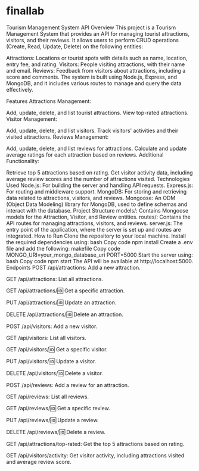 # finallab
Tourism Management System API
Overview
This project is a Tourism Management System that provides an API for managing tourist attractions, visitors, and their reviews. It allows users to perform CRUD operations (Create, Read, Update, Delete) on the following entities:

Attractions: Locations or tourist spots with details such as name, location, entry fee, and rating.
Visitors: People visiting attractions, with their name and email.
Reviews: Feedback from visitors about attractions, including a score and comments.
The system is built using Node.js, Express, and MongoDB, and it includes various routes to manage and query the data effectively.

Features
Attractions Management:

Add, update, delete, and list tourist attractions.
View top-rated attractions.
Visitor Management:

Add, update, delete, and list visitors.
Track visitors' activities and their visited attractions.
Reviews Management:

Add, update, delete, and list reviews for attractions.
Calculate and update average ratings for each attraction based on reviews.
Additional Functionality:

Retrieve top 5 attractions based on rating.
Get visitor activity data, including average review scores and the number of attractions visited.
Technologies Used
Node.js: For building the server and handling API requests.
Express.js: For routing and middleware support.
MongoDB: For storing and retrieving data related to attractions, visitors, and reviews.
Mongoose: An ODM (Object Data Modeling) library for MongoDB, used to define schemas and interact with the database.
Project Structure
models/: Contains Mongoose models for the Attraction, Visitor, and Review entities.
routes/: Contains the API routes for managing attractions, visitors, and reviews.
server.js: The entry point of the application, where the server is set up and routes are integrated.
How to Run
Clone the repository to your local machine.
Install the required dependencies using:
bash
Copy code
npm install
Create a .env file and add the following:
makefile
Copy code
MONGO_URI=your_mongo_database_uri
PORT=5000
Start the server using:
bash
Copy code
npm start
The API will be available at http://localhost:5000.
Endpoints
POST /api/attractions: Add a new attraction.

GET /api/attractions: List all attractions.

GET /api/attractions/:id: Get a specific attraction.

PUT /api/attractions/:id: Update an attraction.

DELETE /api/attractions/:id: Delete an attraction.

POST /api/visitors: Add a new visitor.

GET /api/visitors: List all visitors.

GET /api/visitors/:id: Get a specific visitor.

PUT /api/visitors/:id: Update a visitor.

DELETE /api/visitors/:id: Delete a visitor.

POST /api/reviews: Add a review for an attraction.

GET /api/reviews: List all reviews.

GET /api/reviews/:id: Get a specific review.

PUT /api/reviews/:id: Update a review.

DELETE /api/reviews/:id: Delete a review.

GET /api/attractions/top-rated: Get the top 5 attractions based on rating.

GET /api/visitors/activity: Get visitor activity, including attractions visited and average review score.

